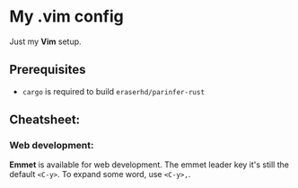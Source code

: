My .vim config
==============

Just my **Vim** setup.

Prerequisites
-------------

- `cargo` is required to build `eraserhd/parinfer-rust`

Cheatsheet:
-----------

### Web development:

**Emmet** is available for web development. The emmet leader key it's still the
default `<C-y>`. To expand some word, use `<C-y>,`.

